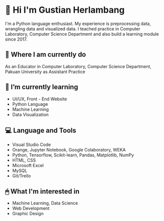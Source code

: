 # 👋 **Hi I'm Gustian Herlambang**
I'm a Python language enthusiast. My experience is preprocessing data, wrangling data and visualized data. I teached practice in Computer Laboratory, Computer Science Department and also build a learning module since 2017.  

## 💼 **Where I am currently do** 
As an Educator in Computer Laboratory, Computer Science Department, Pakuan University as Assistant Practice

## 🌱 **I’m currently learning**
* UI/UX, Front - End Website
* Python Language
* Machine Learning
* Data Visualization

## 💻 **Language and Tools**
* Visual Studio Code
* Orange, Jupyter Notebook, Google Colaboratory, WEKA
* Python, Tensorflow, Scikit-learn, Pandas, Matplotlib, NumPy
* HTML, CSS
* Microsoft Excel
* MySQL
* Git/Trello

## 🖱 **What I'm interested in**
* Machine Learning, Data Science
* Web Development
* Graphic Design

<!--
**gustianh/gustianh** is a ✨ _special_ ✨ repository because its `README.md` (this file) appears on your GitHub profile.

Here are some ideas to get you started:

- 🔭 I’m currently working on ...
- 🌱 I’m currently learning ...
- 👯 I’m looking to collaborate on ...
- 🤔 I’m looking for help with ...
- 💬 Ask me about ...
- 📫 How to reach me: ...
- 😄 Pronouns: ...
- ⚡ Fun fact: ...
-->

